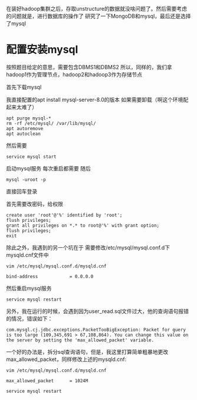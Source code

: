在装好hadoop集群之后，存取unstructure的数据就没啥问题了。然后需要考虑的问题就是，进行数据库的操作了
研究了一下MongoDB和mysql，最后还是选择了mysql

# 配置安装mysql

按照题目给定的意思，需要包含DBMS1和DBMS2
所以，同样的，我们拿hadoop1作为管理节点，hadoop2和hadoop3作为存储节点

首先下载mysql

我直接配置的apt install mysql-server-8.0的版本
如果需要卸载（啊这个环境配起来太难了）
```
apt purge mysql-*
rm -rf /etc/mysql/ /var/lib/mysql/
apt autoremove
apt autoclean
```

然后需要
```
service mysql start
```
启动mysql服务
每次重启都需要
随后
```
mysql -uroot -p
```
直接回车登录

首先需要改密码，给权限
```
create user 'root'@'%' identified by 'root';
flush privileges;
grant all privileges on *.* to root@'%' with grant option;
flush privileges;
exit
```
除此之外，我遇到的另一个坑在于
需要修改/etc/mysql/mysql.conf.d下mysqld.cnf文件中
```
vim /etc/mysql/mysql.conf.d/mysqld.cnf

bind-address            = 0.0.0.0
```
然后重启mysql服务
```
service mysql restart
```

另外，我在运行的时候，会遇到因为user_read.sql文件过大，他的查询语句报错的情况，错误如下：
```
com.mysql.cj.jdbc.exceptions.PacketTooBigException: Packet for query is too large (109,345,691 > 67,108,864). You can change this value on the server by setting the 'max_allowed_packet' variable.
```

一个好的办法是，拆分sql查询语句，但是，我这里打算简单粗暴地更改max_allowed_packet，同样修改上述的mysqld.cnf:

```
vim /etc/mysql/mysql.conf.d/mysqld.cnf

max_allowed_packet      = 1024M

service mysql restart
```